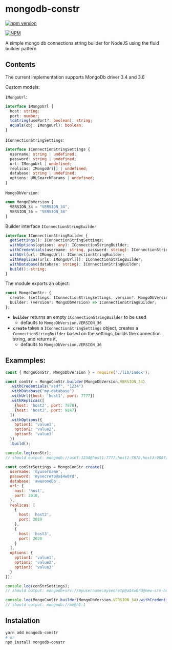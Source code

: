 # mongodb-constr
[![npm version](https://badge.fury.io/js/mongodb-constr.svg)](https://badge.fury.io/js/mongodb-constr)

[![NPM](https://nodei.co/npm/mongodb-constr.png)](https://nodei.co/npm/mongodb-constr/)

A simple mongo db connections string builder for NodeJS using the fluid builder pattern

## Contents
The current implementation supports MongoDb driver 3.4 and 3.6

Custom models:

`IMongoUrl`:
```typescript
interface IMongoUrl {
  host: string;
  port: number;
  toString(usePort?: boolean): string;
  equals(obj: IMongoUrl): boolean;
}
```

`IConnectionStringSettings`:
```typescript
interface IConnectionStringSettings {
  username: string | undefined;
  password: string | undefined;
  url: IMongoUrl | undefined;
  replicas: IMongoUrl[] | undefined;
  database: string | undefined;
  options: URLSearchParams | undefined;
}
```

`MongoDbVersion`:
```typescript
enum MongoDbVersion {
  VERSION_34 = "VERSION_34",
  VERSION_36 = "VERSION_36"
}
```

Builder interface
`IConnectionStringBuilder`
```typescript
interface IConnectionStringBuilder {
  getSettings(): IConnectionStringSettings;
  withOptions(options: any): IConnectionStringBuilder;
  withCredentials(username: string, password: string): IConnectionStringBuilder;
  withUrl(url: IMongoUrl): IConnectionStringBuilder;
  withReplicas(urls: IMongoUrl[]): IConnectionStringBuilder;
  withDatabase(database: string): IConnectionStringBuilder;
  build(): string;
}
```

The module exports an object:
```typescript
const MongoConStr: {
  create: (settings: IConnectionStringSettings, version?: MongoDbVersion) => string;
  builder: (version?: MongoDbVersion) => IConnectionStringBuilder;
};
```

- **`builder`** returns an empty `IConnectionStringBuilder` to be used
  - defaults to `MongoDbVersion.VERSION_36`
- **`create`** takes a `IConnectionStringSettings` object, creates a `ConnectionStringBuilder` based on the settings, builds the connection string, and returns it,
  - defaults to `MongoDbVersion.VERSION_36`

## Exammples:
```javascript
const { MongoConStr, MongoDbVersion } = require('./lib/index');

const conStr = MongoConStr.builder(MongoDbVersion.VERSION_34)
  .withCredentials("asdf", "1234")
  .withDatabase("my-database")
  .withUrl({host: 'host1', port: 7777})
  .withReplicas([
    {host: 'host2', port: 7878},
    {host: 'host3', port: 9887}
  ])
  .withOptions({
    option1: 'value1',
    option2: 'value2',
    option3: 'value3'
  })
  .build();

console.log(conStr);
// should output: mongodb://asdf:1234@host1:7777,host2:7878,host3:9887/my-database?option1=value1&option2=value2&option3=value3

const conStrSettings = MongoConStr.create({
  username: 'myusername',
  password: 'mysecretp@a$4w0rd',
  database: 'awesomeDb',
  url: {
    host: 'host',
    port: 2018,
  },
  replicas: [
    {
      host: 'host2',
      port: 2019
    },
    {
      host: 'host3',
      port: 2020
    }
  ],
  options: {
    option1: 'value1',
    option2: 'value2',
    option3: 'value3'
  }
});

console.log(conStrSettings);
// should output: mongodb+srv://myusername:mysecretp@a$4w0rd@new-srv-host.mongodb_url_host.com/awesomeDb?option1=value1&option2=value2&option3=value3

console.log(MongoConStr.builder(MongoDbVersion.VERSION_34).withCredentials('me').withReplicas([{host:'h1', port:1}]).build());
// should output: mongodb://me@h1:1
```

## Instalation 
```bash
yarn add mongodb-constr
# or
npm install mongodb-constr
```